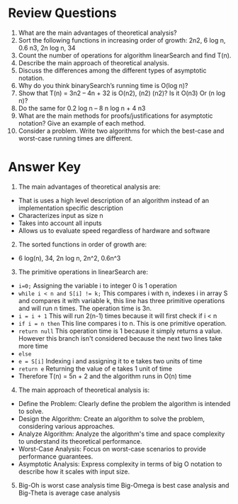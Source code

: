 # Review Questions
1. What are the main advantages of theoretical analysis?
2. Sort the following functions in increasing order of growth: 2n2, 6 log n, 0.6 n3, 2n log n, 34
3. Count the number of operations for algorithm linearSearch and find T(n).
4. Describe the main approach of theoretical analysis.
5. Discuss the differences among the different types of asymptotic notation.
6. Why do you think binarySearch’s running time is O(log n)?
7. Show that T(n) = 3n2 – 4n + 32 is O(n2), (n2) (n2)? Is it O(n3) Or (n log n)?
8. Do the same for 0.2 log n – 8 n log n + 4 n3
9. What are the main methods for proofs/justifications for asymptotic notation? Give an
example of each method.
10. Consider a problem. Write two algorithms for which the best-case and worst-case running
times are different.
# Answer Key
1. The main advantages of theoretical analysis are:
- That is uses a high level description of an algorithm instead of an implementation specific description
- Characterizes input as size n
- Takes into account all inputs
- Allows us to evaluate speed regardless of hardware and software
2. The sorted functions in order of growth are:
- 6 log(n), 34, 2n log n, 2n^2, 0.6n^3
3. The primitive operations in linearSearch are:
- `i=0;` Assigning the variable i to integer 0 is 1 operation
- `while i < n and S[i] != k;` This compares i with n, indexes i in array S and compares it with variable k, this line has three primitive operations and will run n times. The operation time is 3n.
- `i = i + 1` This will run 2(n-1) times because it will first check if i < n
- `if i = n then` This line compares i to n. This is one primitive operation.
- `return null` This operation time is 1 because it simply returns a value. However this branch isn't considered because the next two lines take more time
- `else`
- `e = S[i]` Indexing i and assigning it to e takes two units of time
- `return e` Returning the value of e takes 1 unit of time
- Therefore T(n) = 5n + 2 and the algorithm runs in O(n) time
4. The main approach of theoretical analysis is:
- Define the Problem: Clearly define the problem the algorithm is intended to solve.
- Design the Algorithm: Create an algorithm to solve the problem, considering various approaches.
- Analyze Algorithm: Analyze the algorithm's time and space complexity to understand its theoretical performance.
- Worst-Case Analysis: Focus on worst-case scenarios to provide performance guarantees.
- Asymptotic Analysis: Express complexity in terms of big O notation to describe how it scales with input size.
5. Big-Oh is worst case analysis time Big-Omega is best case analysis and Big-Theta is average case analysis 